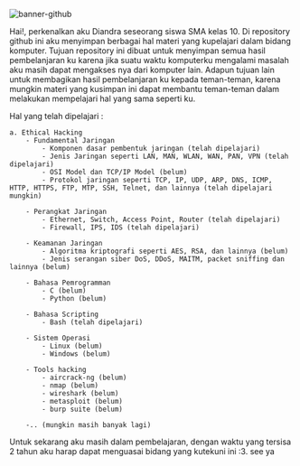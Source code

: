 ![banner-github](https://github.com/user-attachments/assets/fe1deb4e-badc-421a-b802-7de5cd5cfb31)

Hai!, perkenalkan aku Diandra seseorang siswa SMA kelas 10. Di repository github ini aku menyimpan berbagai hal materi yang kupelajari dalam bidang komputer. Tujuan repository ini dibuat untuk menyimpan semua hasil pembelanjaran ku karena jika suatu waktu komputerku mengalami masalah aku masih dapat mengakses nya dari komputer lain. Adapun tujuan lain untuk membagikan hasil pembelanjaran ku kepada teman-teman, karena mungkin materi yang kusimpan ini dapat membantu teman-teman dalam melakukan mempelajari hal yang sama seperti ku.

Hal yang telah dipelajari :

    a. Ethical Hacking
        - Fundamental Jaringan
            - Komponen dasar pembentuk jaringan (telah dipelajari)
            - Jenis Jaringan seperti LAN, MAN, WLAN, WAN, PAN, VPN (telah dipelajari)
            - OSI Model dan TCP/IP Model (belum)
            - Protokol jaringan seperti TCP, IP, UDP, ARP, DNS, ICMP, HTTP, HTTPS, FTP, MTP, SSH, Telnet, dan lainnya (telah dipelajari mungkin)

        - Perangkat Jaringan
            - Ethernet, Switch, Access Point, Router (telah dipelajari)
            - Firewall, IPS, IDS (telah dipelajari)

        - Keamanan Jaringan
            - Algoritma kriptografi seperti AES, RSA, dan lainnya (belum)
            - Jenis serangan siber DoS, DDoS, MAITM, packet sniffing dan lainnya (belum)

        - Bahasa Pemrogramman
            - C (belum)
            - Python (belum)

        - Bahasa Scripting
            - Bash (telah dipelajari)

        - Sistem Operasi
            - Linux (belum)
            - Windows (belum)
        
        - Tools hacking
            - aircrack-ng (belum)
            - nmap (belum)
            - wireshark (belum)
            - metasploit (belum)
            - burp suite (belum)

        -.. (mungkin masih banyak lagi)

Untuk sekarang aku masih dalam pembelajaran, dengan waktu yang tersisa 2 tahun aku harap dapat menguasai bidang yang kutekuni ini :3. see ya
